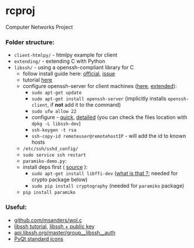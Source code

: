 # rcproj
Computer Networks Project


### Folder structure:
+ `client-htmlpy/` - htmlpy example for client
+ `extending/` - extending C with Python
+ `libssh/` - using a openssh-compliant library for C
  + follow install guide here: [official](https://github.com/substack/libssh/blob/master/INSTALL#L26-L29), [issue](https://askubuntu.com/questions/741351/trying-to-install-libssh-0-7-x-on-ubuntu)
  + tutorial [here](http://api.libssh.org/master/libssh_tutor_guided_tour.html)
  + configure openssh-server for client machines ([here](https://askubuntu.com/questions/51925/how-do-i-configure-a-new-ubuntu-installation-to-accept-ssh-connections), [extended](https://thepcspy.com/read/making-ssh-secure/)):
    + `sudo apt-get update`
	+ `sudo apt-get install openssh-server` (implicitly installs `openssh-client`, if **not** add it to the command)
	+ `sudo ufw allow 22`
	+ configure - [quick](https://help.ubuntu.com/14.04/serverguide/openssh-server.html), [detailed](https://help.ubuntu.com/community/SSH/OpenSSH/Configuring) (you can check the files location with `dpkg -L libssh-dev`)
	+ `ssh-keygen -t rsa`
	+ `ssh-copy-id remoteuser@remotehostIP` - will add the id to known hosts
  + `/etc/ssh/sshd_config/`
  + `sudo service ssh restart`
  + `paramiko-demo.py`:
  + install deps first ( [source](https://stackoverflow.com/questions/31569339/importerror-no-module-named-cryptography-hazmat-backends-boxsdk-on-mac) ):
    + `sudo apt-get install libffi-dev` ([what is that ?](https://sourceware.org/libffi/); needed for crypto package below)
    + `sudo pip install cryptography` (needed for `paramiko` package)
  + `pip install paramiko`

### Useful: 
+ [github.com/msanders/wol.c](https://github.com/msanders/wol.c/blob/master/wol.c)
+ [libssh tutorial](http://api.libssh.org/master/libssh_tutorial.html), [libssh + public key](http://api.libssh.org/master/libssh_tutor_authentication.html)
+ [api.libssh.org/master/group__libssh__auth](http://api.libssh.org/master/group__libssh__auth.html)
+ [PyQt standard icons](http://nukesaq88.hatenablog.com/entry/2013/04/12/005525)

